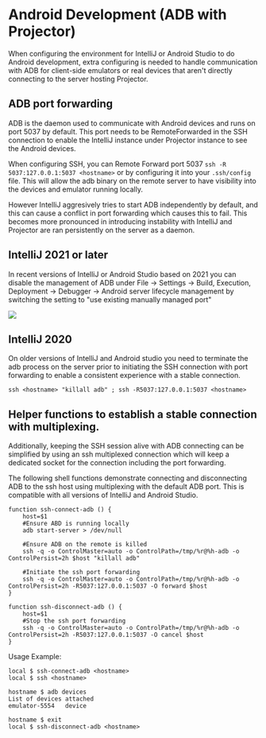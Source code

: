 # Android Development (ADB with Projector)

When configuring the environment for IntelliJ or Android Studio to do Android development, extra configuring is needed to handle communication with ADB for client-side emulators or real devices that aren't directly connecting to the server hosting Projector. 

## ADB port forwarding

ADB is the daemon used to communicate with Android devices and runs on port 5037 by default. This port needs to be RemoteForwarded in the SSH connection to enable the IntelliJ instance under Projector instance to see the Android devices.

When configuring SSH, you can Remote Forward port 5037 `ssh -R 5037:127.0.0.1:5037 <hostname>` or by configuring it into your `.ssh/config` file. This will allow the adb binary on the remote server to have visibility into the devices and emulator running locally. 

However IntelliJ aggresively tries to start ADB independently by default, and this can cause a conflict in port forwarding which causes this to fail. This becomes more pronounced in introducing instability with IntelliJ and Projector are ran persistently on the server as a daemon.


## IntelliJ 2021 or later

In recent versions of IntelliJ or Android Studio based on 2021 you can disable the management of ADB under File -> Settings -> Build, Execution, Deployment -> Debugger -> Android server lifecycle management by switching the setting to "use existing manually managed port"

![](/assets/images/adb_settings.png)

## IntelliJ 2020

On older versions of IntelliJ and Android studio you need to terminate the adb process on the server prior to initiating the SSH connection with port forwarding to enable a consistent experience with a stable connection.

`ssh <hostname> "killall adb" ; ssh -R5037:127.0.0.1:5037 <hostname>`


## Helper functions to establish a stable connection with multiplexing.

Additionally, keeping the SSH session alive with ADB connecting can be simplified by using an ssh multiplexed connection which will keep a dedicated socket for the connection including the port forwarding.

The following shell functions demonstrate connecting and disconnecting ADB to the ssh host using multiplexing with the default ADB port. This is compatible with all versions of IntelliJ and Android Studio.

```
function ssh-connect-adb () {
    host=$1
    #Ensure ABD is running locally
    adb start-server > /dev/null

    #Ensure ADB on the remote is killed
    ssh -q -o ControlMaster=auto -o ControlPath=/tmp/%r@%h-adb -o ControlPersist=2h $host "killall adb"

    #Initiate the ssh port forwarding
    ssh -q -o ControlMaster=auto -o ControlPath=/tmp/%r@%h-adb -o ControlPersist=2h -R5037:127.0.0.1:5037 -O forward $host
}

function ssh-disconnect-adb () {
    host=$1
    #Stop the ssh port forwarding
    ssh -q -o ControlMaster=auto -o ControlPath=/tmp/%r@%h-adb -o ControlPersist=2h -R5037:127.0.0.1:5037 -O cancel $host
}
```

Usage Example:

```
local $ ssh-connect-adb <hostname>
local $ ssh <hostname>

hostname $ adb devices
List of devices attached
emulator-5554   device

hostname $ exit
local $ ssh-disconnect-adb <hostname>

```

